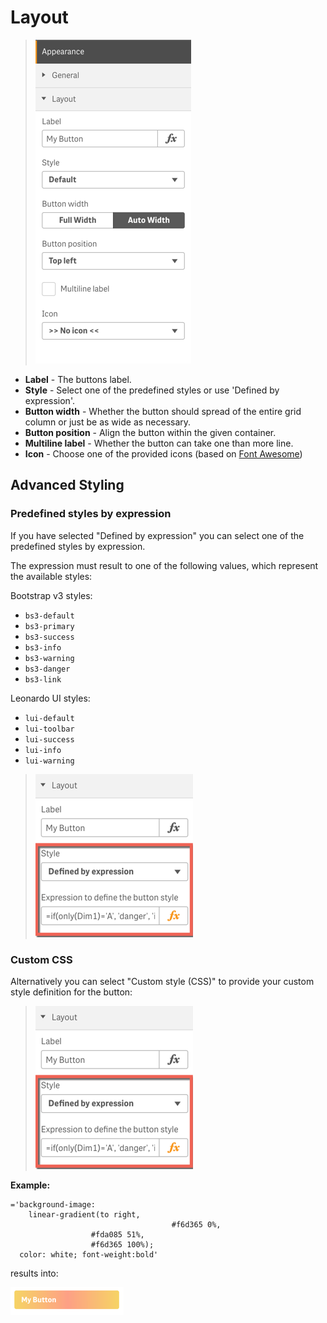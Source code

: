 # Layout

> ![](./images/sense_navigation_props_layout.png)

* **Label** - The buttons label.
* **Style** - Select one of the predefined styles or use 'Defined by expression'.
* **Button width** - Whether the button should spread of the entire grid column or just be as wide as necessary.
* **Button position** - Align the button within the given container.
* **Multiline label** - Whether the button can take one than more line.
* **Icon** - Choose one of the provided icons (based on [Font Awesome](https://fortawesome.github.io/Font-Awesome/))

## Advanced Styling

### Predefined styles by expression

If you have selected "Defined by expression" you can select one of the predefined styles by expression.

The expression must result to one of the following values, which represent the available styles:

Bootstrap v3 styles:
  - `bs3-default`
  - `bs3-primary`
  - `bs3-success`
  - `bs3-info`
  - `bs3-warning`
  - `bs3-danger`
  - `bs3-link`
    
Leonardo UI styles:
  - `lui-default`
  - `lui-toolbar`
  - `lui-success`
  - `lui-info`
  - `lui-warning`
    
> ![](./images/sense_navigation__style_by_expression.png)

### Custom CSS

Alternatively you can select "Custom style (CSS)" to provide your custom style definition for the button:

> ![](./images/sense_navigation__style_by_expression.png)

**Example:**

```
='background-image: 
    linear-gradient(to right, 
									#f6d365 0%, 
                  #fda085 51%, 
                  #f6d365 100%); 
  color: white; font-weight:bold'
```

results into:

![](./images/sense_navigation__style_by_css_result.png)
